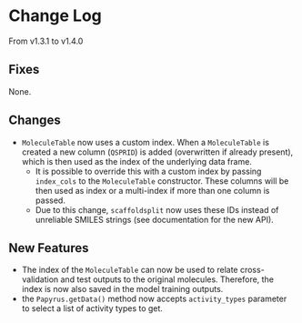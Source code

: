 # Change Log
From v1.3.1 to v1.4.0

## Fixes

None.

## Changes

- `MoleculeTable` now uses a custom index. When a `MoleculeTable` is created a new column (`QSPRID`) is added (overwritten if already present), which is then used as the index of the underlying data frame.
  - It is possible to override this with a custom index by passing `index_cols` to the `MoleculeTable` constructor. These columns will be then used as index or a multi-index if more than one column is passed.
  - Due to this change, `scaffoldsplit` now uses these IDs instead of unreliable SMILES strings (see documentation for the new API). 

## New Features

- The index of the `MoleculeTable` can now be used to relate cross-validation and test outputs to the original molecules. Therefore, the index is now also saved in the model training outputs.
- the `Papyrus.getData()` method now accepts `activity_types` parameter to select a list of activity types to get.
